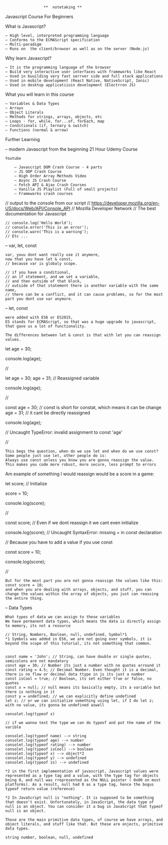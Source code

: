                      **  notetaking **

Javascript Course For Beginners

What is Javascript?

    – High level, interpreted programming language
    – Conforms to the ECMAScript specification
    – Multi-paradigm
    – Runs on  the client/browser as well as on the server (Node.js)

Why learn Javascript?

    – It is the programming language of the browser
    – Build very interactive user interfaces with frameworks like React
    – Used in buuilding very fast serrver side and full stack applications
    – Used in mobile development (React Native, NativeScript, Ionic)
    – Used in desktop applicatiioin development (Electrron JS)

What you will learn in this course

    – Variables & Data Types
    – Arrays
    – Object Literals
    – Methods for strings, arrays, objects, etc
    – Loops - for, while, for...of, forEach, map
    – Conditionals (if, ternary & switch)
    – Functions (normal & arrow)

Further Learning

– modern Javascript from the beginning
    21 Hour Udemy Course

    Youtube

        – Javascript DOM Crash Course - 4 parts
        – JS OOP Crash Course
        – High Order Array Methods Video
        – Async JS Crash Course
        – Fetch API & Ajax Crash Courses
        – Vanilla JS Playlist (Full of small projects)
        – Frameworks crash courses

// output to the console from our script
// https://developer.mozilla.org/en-US/docs/Web/API/Console_API
// Mozilla Developer Network
// The best documentation for Javascript

    // console.log('Hello World');
    // console.error('This is an error');
    // console.warn('This is a warning');
    // Etc ...

– var, let, const

    var, youu dont want really use it anymore,
    now that you have let & const,
    // because var is globaly scope.

    // if you have a conditional,
    // an if statement, and we set a variable,
    // and then outside of that block,
    // outside of that statement there is another variable with the same name,
    // there can be a conflict, and it can cause problems, so for the most part you dont use var anymore.

– let, const 

    were added with ES6 or ES2015,
    ES stands for ECMAScript, so that was a huge upgrade to javascript,
    that gave us a lot of functionality.

    The differences between let & const is that with let you can reassign values.

let age = 30;

console.log(age);

//

let age = 30;
age = 31; // Reassigned variable

console.log(age);

//

const age = 30; // const is short for constat, which means it can be change
age = 31; // it cant be directly reassigned

console.log(age);

// Uncaught TypeError: invalid assignment to const 'age'

//

    This begs the question, when do we use let and when do we use const?
    Some people just use let, other people do is:
    Always use const unless you know you are gonna reassign the value.
    This makes you code more robust, more secure, less prompt to errors

Am example of something I would reassign would be a score in a game:

let score; // Initialize

score = 10;

console.log(score);

//

const score; // Even if we dont reassign it we cant even initialize

console.log(score);
// Uncaught SyntaxError: missing = in const declaration

// Because you have to add a value if you use const

const score = 10;

console.log(score);

//

    But for the most part you are not gonna reassign the values like this:
    const score = 10;
    and when you are dealing with arrays, objects, and stuff, you can change the values within the array of objects, you just can reassing the entire thing.

– Data Types

    What types of data we can assign to these variables
    We have permanent data types, which means the data is directly assign to memory, its not a resource

    // String, Numbers, Boolean, null, undefined, Symbol*1
    *1 Symbols was added in ES6, we are not going over symbols, it is beyond the scope of this tutorial, its not something that common.


    const name = 'John'; // String, can have double or single quotes, semicolons are not mandatory
    const age = 30; // Number its just a number with no quotes arround it
    const rating = 4.5; // Decimal Number. Even thought it is a decimal, there is no flow or decimal data ttype in js its just a number
    const isCool = true; // Boolean, its set either true or false, no quotes
    const x = null; // null means its basically empty, its a variable but there is nothing in it
    const y = undefined; // we can explicitly define undefined
    let z; // or we can initialize something using let, if I do let z; with no value, its gonna be undefined aswell

    consolet.log(typeof x)
    
    // if we wanna test the type we can do typeof and put the name of the varible

    consolet.log(typeof name) --> string
    consolet.log(typeof age) --> number
    consolet.log(typeof rating) --> number
    consolet.log(typeof isCool) --> boolean
    consolet.log(typeof x) --> object*2
    consolet.log(typeof y) --> undefined
    consolet.log(typeof zs) --> undefined

    *2 in the first implementation of javascript, Javascript values were represented as a type tag and a value, with the type tag for objects being 0, and null was rrepresented as the NULL pointer ( 0x00 on most platforms). As a result, null had 0 as a type tag, hence the bogus typeof return value (reference)

    *2 In JavaScript null is "nothing". It is supposed to be something that doesn't exist. Unfortunately, in JavaScript, the data type of null is an object. You can consider it a bug in JavaScript that typeof null is an object.

    Those are the main primitive data types, of course we have arrays, and object literals, and stuff like that. But those are onjects, primitive data types.

    string number, boolean, null, undefined






